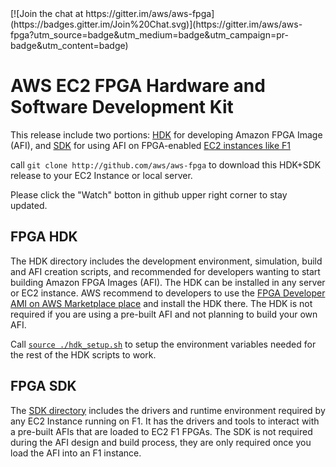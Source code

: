 <span style="display: inline-block;">
[![Join the chat at https://gitter.im/aws/aws-fpga](https://badges.gitter.im/Join%20Chat.svg)](https://gitter.im/aws/aws-fpga?utm_source=badge&utm_medium=badge&utm_campaign=pr-badge&utm_content=badge)

# AWS EC2 FPGA Hardware and Software Development Kit

This release include two portions: [HDK](./hdk) for developing Amazon FPGA Image (AFI),  and [SDK](./sdk) for using AFI on FPGA-enabled [EC2 instances like F1](https://aws.amazon.com/ec2/f1)

call `git clone http://github.com/aws/aws-fpga` to download this HDK+SDK release to your EC2 Instance or local server.

Please click the "Watch" botton in github upper right corner to stay updated.

## FPGA HDK

The HDK directory includes the development environment, simulation, build and AFI creation scripts, and recommended for developers wanting to start building Amazon FPGA Images (AFI).  The HDK can be installed in any server or EC2 instance. AWS recommend to developers to use the [FPGA Developer AMI on AWS Marketplace place](https//aws.amazon.com/marketplace/AmazonFPGAAmi) and install the HDK there. The HDK is not required if you are using a pre-built AFI and not planning to build your own AFI.

Call [`source ./hdk_setup.sh`](./hdk_setup.sh) to setup the environment variables needed for the rest of the HDK scripts to work.

## FPGA SDK

The [SDK directory](./sdk) includes the drivers and runtime environment required by any EC2 Instance running on F1. It has the drivers and tools to interact with a pre-built AFIs that are loaded to EC2 F1 FPGAs. The SDK is not required during the AFI design and build process, they are only required once you load the AFI into an F1 instance.





